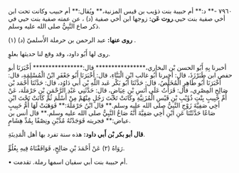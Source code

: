 ٧٩٦٠ -** د:** أم حبيبة بنت ذؤيب بن قيس المزنية،** ويُقال:** أم حبيب وكانت تحت ابن أخي صفية بنت حيي.**روت عَن:** زوجها ابن أخي صفية (د) ، عن عمته صفية بنت حيي في ذكر صاع النَّبِيُّ صلى الله عليه وسلم.

**روى عنها:** عبد الرحمن بن حرملة الأَسلميّ (د) (١) .

روى لها أَبُو داود، وقد وقع لنا حديثها بعلوٍ.

أخبرنا بِهِ أَبُو الحسن بْن البخاري،**************** قال:**************** أَخْبَرَنَا أبو حفص ابن طَبَرْزَذَ، قال: أخبرنا أَبُو غالب ابْن الْبَنَّاءِ، قال: أَخْبَرَنَا أَبُو جَعْفَرِ ابْنُ الْمُسْلِمَةِ، قال: أَخْبَرَنَا أَبُو طَاهِرٍ الْمُخَلِّصُ، قال: حَدَّثَنَا أَبُو بَكْر عَبد اللَّهِ بْن أَبي دَاوُد، قال: حَدَّثَنَا أَحْمَد بْن صَالِحٍ المِصْرِي، قال: قَرَأْتُ عَلَى أَنَسِ بْنِ عِيَاضٍ، قال: حَدَّثَنِي عَبْدِ الرَّحْمَنِ بْنِ حَرْمَلَهَ، عَنْ أُمِّ حَبِيبٍ بِنْتِ ذُؤَيْبِ بْنِ قَيْسِ الْمُزَنِيَّةِ وكَانَتْ تَحْتَ رَجُلٍ مِنْهُمْ مِنْ أَسْلَمَ ثُمَّ كَانَتْ تَحْتَ ابْنِ أَخِي صَفِيَّةَ زَوْجِ النَّبِيُّ صلى الله عليه وسلم.** قال ابْنُ حَرْمَلَةَ:** فَوَهَبَتْ لَهَا أُمُّ حَبِيبٍ صَاعًا حَدَّثَتْنَا عَنِ ابْنِ أَخِي صَفِيَّةَ أَنَّهُ صَاعُ النَّبِيُّ صلى الله عليه وسلم.** قال أنس بن عياض:** فجريته فَوَجَدْتُهُ مُدَّيْنِ ونِصْفًا بِمُدِّ هِشَامٍ.

**قال أبو بكر بْن أَبي داود:** هذه سنة تفرد بها أهل الْمَدِينَةِ.

رَوَاهُ (٢) عَنْ أَحْمَدَ بْنِ صَالِحٍ، فَوَافَقْنَاهُ فِيهِ بِعُلُوٍّ.

• أم حبيبة بنت أبي سفيان اسمها رملة. تقدمت.